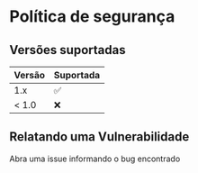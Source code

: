 # Política de segurança

## Versões suportadas

| Versão | Suportada          |
|--------|--------------------|
| 1.x    | :white_check_mark: |
| < 1.0  | :x:                |

## Relatando uma Vulnerabilidade

Abra uma issue informando o bug encontrado
